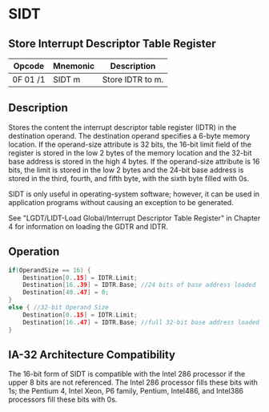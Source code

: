 # SIDT
 
## Store Interrupt Descriptor Table Register
 
 
|Opcode|Mnemonic|Description|
|-|-|-|
|0F 01 /1|SIDT m|Store IDTR to m.|
 
## Description
 
Stores the content the interrupt descriptor table register (IDTR) in the destination operand. The destination operand specifies a 6-byte memory location. If the operand-size attribute is 32 bits, the 16-bit limit field of the register is stored in the low 2 bytes of the memory location and the 32-bit base address is stored in the high 4 bytes. If the operand-size attribute is 16 bits, the limit is stored in the low 2 bytes and the 24-bit base address is stored in the third, fourth, and fifth byte, with the sixth byte filled with 0s.
 
SIDT is only useful in operating-system software; however, it can be used in application programs without causing an exception to be generated.
 
See "LGDT/LIDT-Load Global/Interrupt Descriptor Table Register" in Chapter 4 for information on loading the GDTR and IDTR.
 
 
## Operation
 
```c
if(OperandSize == 16) {
	Destination[0..15] = IDTR.Limit;
	Destination[16..39] = IDTR.Base; //24 bits of base address loaded
	Destination[40..47] = 0;
}
else { //32-bit Operand Size
	Destination[0..15] = IDTR.Limit;
	Destination[16..47] = IDTR.Base; //full 32-bit base address loaded *)
}

```
 
 
## IA-32 Architecture Compatibility
 
The 16-bit form of SIDT is compatible with the Intel 286 processor if the upper 8 bits are not referenced. The Intel 286 processor fills these bits with 1s; the Pentium 4, Intel Xeon, P6 family, Pentium, Intel486, and Intel386 processors fill these bits with 0s.

 

